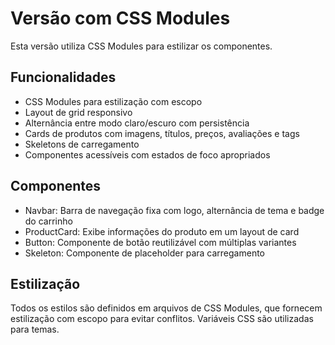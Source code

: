 # Versão com CSS Modules

Esta versão utiliza CSS Modules para estilizar os componentes.

## Funcionalidades

- CSS Modules para estilização com escopo
- Layout de grid responsivo
- Alternância entre modo claro/escuro com persistência
- Cards de produtos com imagens, títulos, preços, avaliações e tags
- Skeletons de carregamento
- Componentes acessíveis com estados de foco apropriados

## Componentes

- Navbar: Barra de navegação fixa com logo, alternância de tema e badge do carrinho
- ProductCard: Exibe informações do produto em um layout de card
- Button: Componente de botão reutilizável com múltiplas variantes
- Skeleton: Componente de placeholder para carregamento

## Estilização

Todos os estilos são definidos em arquivos de CSS Modules, que fornecem estilização com escopo para evitar conflitos. Variáveis CSS são utilizadas para temas.
